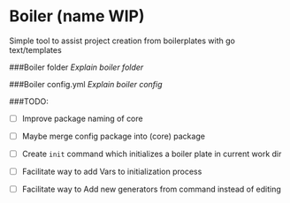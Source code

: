 Boiler (name WIP)
=======================

Simple tool to assist project creation from boilerplates with go text/templates

###Boiler folder
*Explain boiler folder*

###Boiler config.yml
*Explain boiler config*


###TODO:
- [  ] Improve package naming of core
- [  ] Maybe merge config package into (core) package
- [  ] Create `init` command which initializes a boiler plate in current work dir
- [  ] Facilitate way to add Vars to initialization process
- [  ] Facilitate way to Add new generators from command instead of editing

